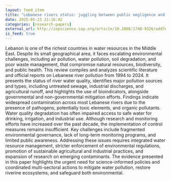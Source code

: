 ```yaml
---
layout: feed_item
title: "Lebanese rivers status: juggling between public negligence and challenged scientific awareness"
date: 2025-05-23 21:16:42
categories: [research-papers]
external_url: http://iopscience.iop.org/article/10.1088/1748-9326/add7ef
is_feed: true
---
```


Lebanon is one of the richest countries in water resources in the Middle East. Despite its small geographical area, it faces escalating environmental challenges, including air pollution, water pollution, soil degradation, and poor waste management, that compromise natural resources, biodiversity, and public health. This review compiles and analyzes scientific literature and official reports on Lebanese river pollution from 1994 to 2024. It presents the status of river water quality, identifies major pollution sources and types, including untreated sewage, industrial discharges, and agricultural runoff, and highlights the use of bioindicators, alongside governmental and non-governmental mitigation efforts. Findings indicate widespread contamination across most Lebanese rivers due to the presence of pathogens, potentially toxic elements, and organic pollutants. Water quality degradation has often impaired access to safe water for drinking, irrigation, and industrial use. Although research and monitoring efforts have increased over the past decade, the implementation of control measures remains insufficient. Key challenges include fragmented environmental governance, lack of long-term monitoring programs, and limited public awareness. Addressing these issues requires integrated water resource management, stricter enforcement of environmental regulations, promotion of sustainable agricultural and industrial practices, and expansion of research on emerging contaminants. The evidence presented in this paper highlights the urgent need for science-informed policies and coordinated multi-sectoral actions to mitigate water pollution, restore riverine ecosystems, and safeguard both environmental.
